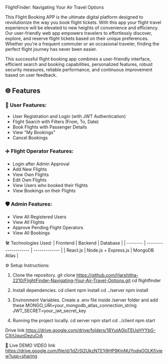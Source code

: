 FlightFinder: Navigating Your Air Travel Options

This Flight Booking APP is the ultimate digital platform designed to revolutionize the way you book flight tickets. With this app your flight travel experience will be elevated to new heights of convenience and efficiency. Our user-friendly web app empowers travelers to effortlessly discover, explore, and reserve flight tickets based on their unique preferences. Whether you're a frequent commuter or an occasional traveler, finding the perfect flight journey has never been easier.

This successful flight booking app combines a user-friendly interface, efficient search and booking capabilities, personalized features, robust security measures, reliable performance, and continuous improvement based on user feedback.

## 🌐 Features

### 👤 User Features:
- User Registration and Login (with JWT Authentication)
- Flight Search with Filters (From, To, Date)
- Book Flights with Passenger Details
- View "My Bookings"
- Cancel Bookings

### ✈️ Flight Operator Features:
- Login after Admin Approval
- Add New Flights
- View Own Flights
- Edit Own Flights
- View Users who booked their flights
- View Bookings on their Flights

### 🛡️ Admin Features:
- View All Registered Users
- View All Flights
- Approve Pending Flight Operators
- View All Bookings

🛠️ Technologies Used:
| Frontend | Backend              | Database      |
| -------- | -------------------- | ------------- |
| React.js | Node.js + Express.js | MongoDB Atlas |

⚙️ Setup Instructions:
1. Clone the repository.
   git clone https://github.com/Harshitha-2210/FlightFinder-Navigating-Your-Air-Travel-Options.git
   cd flightfinder

2. Install dependencies.
   cd client
   npm install
   cd ../server
   npm install

4. Environment Variables.
   Create a .env file inside /server folder and add these
   MONGO_URI=your_mongodb_atlas_connection_string
   JWT_SECRET=your_jwt_secret_key
5. Running the project locally.
   cd server
   npm start
   cd ../client
   npm start

Drive link 
https://drive.google.com/drive/folders/18YutA0IoTEUsHYYbG-CXrUqunDezuCrA

🎥 Live DEMO VIDEO link
  https://drive.google.com/file/d/1dZrSI2UkzNTE1j9HP9KjnNUYodqOOLKf/view?usp=sharing


